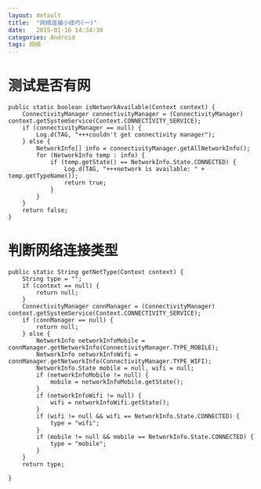 ```yaml
---
layout: default
title:  "网络连接小技巧(一)"
date:   2015-01-16 14:34:30
categories: Android
tags: 网络
---
```

# 测试是否有网 #

	public static boolean isNetworkAvailable(Context context) {
        ConnectivityManager connectivityManager = (ConnectivityManager) context.getSystemService(Context.CONNECTIVITY_SERVICE);
        if (connectivityManager == null) {
            Log.d(TAG, "+++couldn't get connectivity manager");
        } else {
            NetworkInfo[] info = connectivityManager.getAllNetworkInfo();
            for (NetworkInfo temp : info) {
                if (temp.getState() == NetworkInfo.State.CONNECTED) {
                    Log.d(TAG, "+++network is available: " + temp.getTypeName());
                    return true;
                }
            }
        }
        return false;
    }

# **判断网络连接类型** #

    public static String getNetType(Context context) {
        String type = "";
        if (context == null) {
            return null;
        }
        ConnectivityManager connManager = (ConnectivityManager) context.getSystemService(Context.CONNECTIVITY_SERVICE);
        if (connManager == null) {
            return null;
        } else {
            NetworkInfo networkInfoMobile = connManager.getNetworkInfo(ConnectivityManager.TYPE_MOBILE);
            NetworkInfo networkInfoWifi = connManager.getNetworkInfo(ConnectivityManager.TYPE_WIFI);
            NetworkInfo.State mobile = null, wifi = null;
            if (networkInfoMobile != null) {
                mobile = networkInfoMobile.getState();
            }
            if (networkInfoWifi != null) {
                wifi = networkInfoWifi.getState();
            }
            if (wifi != null && wifi == NetworkInfo.State.CONNECTED) {
                type = "wifi";
            }
            if (mobile != null && mobile == NetworkInfo.State.CONNECTED) {
                type = "mobile";
            }
        }
        return type;

    }

